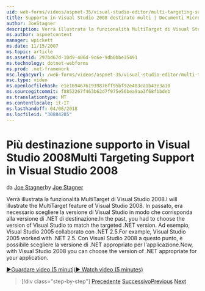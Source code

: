 ```yaml
---
uid: web-forms/videos/aspnet-35/visual-studio-editor/multi-targeting-support-in-visual-studio-2008
title: Supporto in Visual Studio 2008 destinato multi | Documenti Microsoft
author: JoeStagner
description: Verrà illustrata la funzionalità MultiTarget di Visual Studio 2008. In passato, era necessario scegliere la versione di Visual Studio per corrispondere la destinazione di .NET versi...
ms.author: aspnetcontent
manager: wpickett
ms.date: 11/15/2007
ms.topic: article
ms.assetid: 297bd67d-10d9-406d-9c6e-9db0bbe35491
ms.technology: dotnet-webforms
ms.prod: .net-framework
msc.legacyurl: /web-forms/videos/aspnet-35/visual-studio-editor/multi-targeting-support-in-visual-studio-2008
msc.type: video
ms.openlocfilehash: e1e16946761939876ff95bf92e483ca1b43e3a10
ms.sourcegitcommit: f8852267f463b62d7f975e56bea9aa3f68fbbdeb
ms.translationtype: MT
ms.contentlocale: it-IT
ms.lasthandoff: 04/06/2018
ms.locfileid: "30884285"
---
```

<a name="multi-targeting-support-in-visual-studio-2008"></a><span data-ttu-id="92c14-104">Più destinazione supporto in Visual Studio 2008</span><span class="sxs-lookup"><span data-stu-id="92c14-104">Multi Targeting Support in Visual Studio 2008</span></span>
====================
<span data-ttu-id="92c14-105">da [Joe Stagner](https://github.com/JoeStagner)</span><span class="sxs-lookup"><span data-stu-id="92c14-105">by [Joe Stagner](https://github.com/JoeStagner)</span></span>

<span data-ttu-id="92c14-106">Verrà illustrata la funzionalità MultiTarget di Visual Studio 2008.</span><span class="sxs-lookup"><span data-stu-id="92c14-106">I will illustrate the MultiTarget feature of Visual Studio 2008.</span></span> <span data-ttu-id="92c14-107">In passato, era necessario scegliere la versione di Visual Studio in modo che corrisponda alla versione di .NET di destinazione.</span><span class="sxs-lookup"><span data-stu-id="92c14-107">In the past, you had to choose the version of Visual Studio to match the targeted .NET version.</span></span> <span data-ttu-id="92c14-108">Ad esempio, Visual Studio 2005 collaborato con .NET 2.5.</span><span class="sxs-lookup"><span data-stu-id="92c14-108">For example, Visual Studio 2005 worked with .NET 2.5.</span></span> <span data-ttu-id="92c14-109">Con Visual Studio 2008 a questo punto, è possibile scegliere la versione di .NET appropriato per l'applicazione.</span><span class="sxs-lookup"><span data-stu-id="92c14-109">Now, with Visual Studio 2008 you can choose the version of .NET appropriate for your application.</span></span>

[<span data-ttu-id="92c14-110">&#9654;Guardare video (5 minuti)</span><span class="sxs-lookup"><span data-stu-id="92c14-110">&#9654; Watch video (5 minutes)</span></span>](https://channel9.msdn.com/Blogs/ASP-NET-Site-Videos/multi-targeting-support-in-visual-studio-2008)

> [!div class="step-by-step"]
> <span data-ttu-id="92c14-111">[Precedente](javascript-debugging-in-visual-studio-2008.md)
> [Successivo](intellisense-for-jscript-and-aspnet-ajax.md)</span><span class="sxs-lookup"><span data-stu-id="92c14-111">[Previous](javascript-debugging-in-visual-studio-2008.md)
[Next](intellisense-for-jscript-and-aspnet-ajax.md)</span></span>
